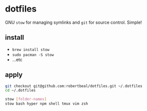 # dotfiles

GNU `stow` for managing symlinks and `git` for source control. Simple!

## install

- `brew install stow`
- `sudo pacman -S stow`
- ...etc

## apply

```bash
git checkout git@github.com:robertbeal/dotfiles.git ~/.dotfiles
cd ~/.dotfiles

stow [folder-names]
stow bash hyper npm shell tmux vim zsh
```
